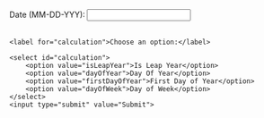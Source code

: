 <html>
<form onsubmit="javascript:handleClick();return false">
	<label for="date">Date (MM-DD-YYY): </label>
	<input type="text" id="date" name="date"><br><br>

	<label for="calculation">Choose an option:</label>

	<select id="calculation">
		<option value="isLeapYear">Is Leap Year</option>
		<option value="dayOfYear">Day Of Year</option>
		<option value="firstDayOfYear">First Day of Year</option>
		<option value="dayOfWeek">Day of Week</option>
	</select>
	<input type="submit" value="Submit">

</form>

<p id="results"></p>

<script>
	function handleClick() {
		const date = document.getElementById("date").value;
		const dateValues = date.split("-");
		const day = dateValues[0];
		const month = dateValues[1];
		const year = dateValues[2];

		const calculationText = document.getElementById("calculation")
		const calculation = document.getElementById("calculation").value;
		console.log(calculation);

		let url = "https://womeninstem.tk/api/calendar/" + calculation;

		switch (calculation) {
			case "isLeapYear":
				url += `/${year}`;
				break;
			case "dayOfYear":
				url += `/${month}/${day}/${year}`;
				break;
				url += `/${year}`;
			case "firstDayOfYear":
				break;
			case "dayOfWeek":
				url += `/${day}/${month}/${year}`;
				break;

		}

		var requestOptions = {
			method: 'GET',
			redirect: 'follow'
		};

		fetch(url)
			.then(response => response.json())
			.then(result => document.getElementById("results").innerHTML = result)
			.catch(error => console.log('error', error));
	}
</script>

</html>